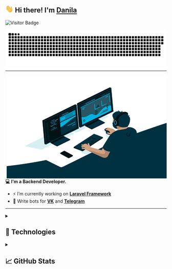 ## <img src="assets/wave.gif" width="25px"> Hi there! I'm [Danila](https://github.com/SV3N23/)

![Visitor Badge](https://visitor-badge.laobi.icu/badge?page_id=SV3N23&color=5194f0)

<p align="center">
 <img width="600" src="assets/github-snake.svg" alt="snake"/>
</p>

---

<img align="right" alt="GIF" src="assets/code.gif" width="500" height="320"/>

**💻 I'm a Backend Developer.**

- ⚡ I’m currently working on [**Laravel Framework**](https://laravel.com/)
- 🤖 Write bots for [**VK**](https://vk.com/) and [**Telegram**](https://telegram.org/)
---

<details>
    <summary><h2>🔧 Technologies</h2></summary>
    <h3>Langs</h3>
        <img src="https://skillicons.dev/icons?i=php,mysql&perline=7"/>
    <h3>Frameworks / Tools</h3>
        <img src="https://skillicons.dev/icons?i=laravel,idea,vscode,postman,docker,git,github&perline=7"/>
    <h3>Software</h3>
        <img src="https://skillicons.dev/icons?i=ps,discord&perline=7"/>
</details>

<details>
    <summary><h2>📈 GitHub Stats</h2></summary>
    <p align="center">
    <table>
        <tr>
            <td><img width="550px" align="left"
                     src="https://github-readme-stats.vercel.app/api?username=SV3N23&hide_border=true&count_private=false&layout=compact&hide_title=true&show_icons=true&theme=dark&icon_color=5194f0&bg_color=0d1117"/>
            </td>
            <td><img width="550px"
                     src="https://github-readme-stats.vercel.app/api/top-langs/?username=SV3N23&hide=html&layout=compact&hide_border=true&hide_title=true&theme=dark&icon_color=5194f0&bg_color=0d1117"/>
            </td>
        </tr>
    </table>
</details>